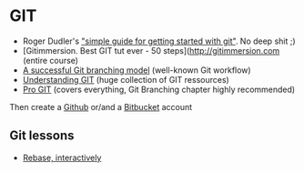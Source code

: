 GIT
===

- Roger Dudler's ["simple guide for getting started with git"](http://rogerdudler.github.com/git-guide). No deep shit ;)
- [Gitimmersion. Best GIT tut ever - 50 steps](http://gitimmersion.com (entire course)
- [A successful Git branching model](http://nvie.com/posts/a-successful-git-branching-model) (well-known Git workflow)
- [Understanding GIT](http://www.queness.com/post/16139/understanding-git) (huge collection of GIT ressources)
- [Pro GIT](http://www.git-scm.com/book) (covers everything, Git Branching chapter highly recommended)

Then create a [Github](http://github.com) or/and a [Bitbucket](https://bitbucket.org) account

## Git lessons

- [Rebase, interactively](http://phuu.net/2014/02/24/rebase-you-interactively-for-great-good.html)
